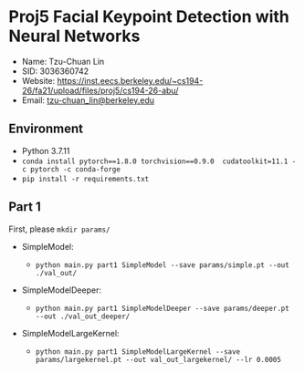 # Proj5 Facial Keypoint Detection with Neural Networks

* Name: Tzu-Chuan Lin
* SID: 3036360742
* Website: <https://inst.eecs.berkeley.edu/~cs194-26/fa21/upload/files/proj5/cs194-26-abu/>
* Email: tzu-chuan_lin@berkeley.edu

## Environment
* Python 3.7.11
* `conda install pytorch==1.8.0 torchvision==0.9.0  cudatoolkit=11.1 -c pytorch -c conda-forge`
* `pip install -r requirements.txt`

## Part 1

First, please `mkdir params/`

* SimpleModel:
    * `python main.py part1 SimpleModel --save params/simple.pt --out ./val_out/`

* SimpleModelDeeper:
    * `python main.py part1 SimpleModelDeeper --save params/deeper.pt --out ./val_out_deeper/`

* SimpleModelLargeKernel:
    * `python main.py part1 SimpleModelLargeKernel --save params/largekernel.pt --out val_out_largekernel/ --lr 0.0005`

